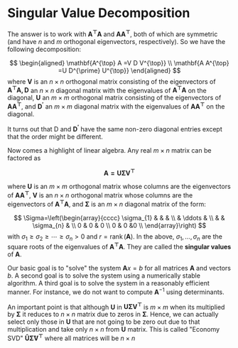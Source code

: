 # Singular Value Decomposition

The answer is to work with $\mathbf{A^{\top} A}$ and $\mathbf{A A^{\top}}$, both of which are symmetric (and have $n$ and $m$ orthogonal eigenvectors, respectively). So we have the following decomposition:

$$
\begin{aligned}
\mathbf{A^{\top} A =V D V^{\top}} \\
\mathbf{A A^{\top} =U D^{\prime} U^{\top}}
\end{aligned}
$$
where $\mathbf{V}$ is an $n \times n$ orthogonal matrix consisting of the eigenvectors of $\mathbf{A^{\top} A, D}$ an $n \times n$ diagonal matrix with the eigenvalues of $\mathbf{A^{\top} A}$ on the diagonal, $\mathbf{U}$ an $m \times m$ orthogonal matrix consisting of the eigenvectors of $\mathbf{A A^{\top}}$, and $\mathbf{D^{\prime}}$ an $m \times m$ diagonal matrix with the eigenvalues of $\mathbf{A A^{\top}}$ on the diagonal.
  
It turns out that $\mathrm{D}$ and $\mathbf{D^{\prime}}$ have the same non-zero diagonal entries except that the order might be different.

Now comes a highlight of linear algebra. Any real $m \times n$ matrix can be factored as  

$$
\mathbf{A=U \Sigma V^{\top}}
$$
  
where $\mathbf{U}$ is an $m \times m$ orthogonal matrix whose columns are the eigenvectors of $\mathbf{A A^{\top}}$, $\mathbf{V}$ is an $n \times n$ orthogonal matrix whose columns are the eigenvectors of $\mathbf{A^{\top} A}$, and $\mathbf{\Sigma}$ is an $m \times n$ diagonal matrix of the form:

$$
\Sigma=\left(\begin{array}{cccc}
\sigma_{1} & & & \\
& \ddots &  \\
& & \sigma_{n} & \\
0 & 0 & 0 \\
0 & 0 &0 \\
\end{array}\right)
$$
with $\sigma_{1} \geq \sigma_{2} \geq \cdots \geq \sigma_{n}>0$ and $r=\operatorname{rank}(\mathbf{A})$. In the above, $\sigma_{1}, \ldots, \sigma_{n}$ are the square roots of the eigenvalues of $\mathbf{A^{\top} A}$. They are called the **singular values** of $\mathbf{A}$.
  
Our basic goal is to "solve" the system $\mathbf{A} x=b$ for all matrices $\mathbf{A}$ and vectors $b$. A second goal is to solve the system using a numerically stable algorithm. A third goal is to solve the system in a reasonably efficient manner. For instance, we do not want to compute $\mathbf{A}^{-1}$ using determinants.

An important point is that although $\mathbf{U}$ in $\mathbf{U \Sigma V^{\top}}$ is $m \times m$ when its multiplied by $\mathbf{\Sigma}$ it reduces to $n \times n$ matrix due to zeros in $\mathbf{\Sigma}$.  Hence, we can actually select only those in $\mathbf{U}$ that are not going to be zero out due to that multiplication and take only $n \times n$ from $\mathbf{U}$ matrix.  This is called "Economy SVD" $\mathbf{\hat{U} \hat{\Sigma} V^{\top}}$ where all matrices will be $n \times n$  
